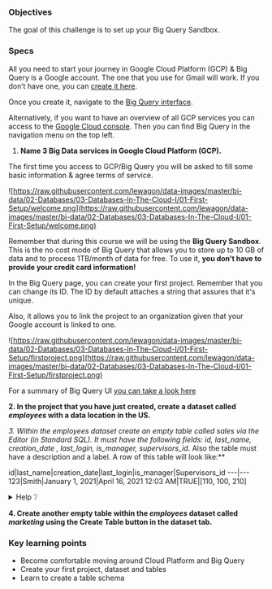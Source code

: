 ### Objectives

The goal of this challenge is to set up your Big Query Sandbox.

### Specs

All you need to start your journey in Google Cloud Platform (GCP) & Big Query is a Google account. The one that you use for Gmail will work. If you don’t have one, you can [create it here](https://accounts.google.com/signup/).

Once you create it, navigate to the [Big Query interface](https://console.cloud.google.com/bigquery).

Alternatively, if you want to have an overview of all GCP services you can access to the [Google Cloud console](https://console.cloud.google.com/). Then you can find Big Query in the navigation menu on the top left.

1. **Name 3 Big Data services in Google Cloud Platform (GCP).**

The first time you access to GCP/Big Query you will be asked to fill some basic information & agree terms of service.

![https://raw.githubusercontent.com/lewagon/data-images/master/bi-data/02-Databases/03-Databases-In-The-Cloud-I/01-First-Setup/welcome.png](https://raw.githubusercontent.com/lewagon/data-images/master/bi-data/02-Databases/03-Databases-In-The-Cloud-I/01-First-Setup/welcome.png)

Remember that during this course we will be using the **Big Query Sandbox**. This is the no cost mode of Big Query that allows you to store up to 10 GB of data and to process 1TB/month of data for free. To use it, **you don’t have to provide your credit card information!**

In the Big Query page, you can create your first project. Remember that you can change its ID. The ID by default attaches a string that assures that it's unique. 

Also, it allows you to link the project to an organization given that your Google account is linked to one. 

![https://raw.githubusercontent.com/lewagon/data-images/master/bi-data/02-Databases/03-Databases-In-The-Cloud-I/01-First-Setup/firstproject.png](https://raw.githubusercontent.com/lewagon/data-images/master/bi-data/02-Databases/03-Databases-In-The-Cloud-I/01-First-Setup/firstproject.png)

For a summary of Big Query UI [you can take a look here](https://cloud.google.com/bigquery/docs/bigquery-web-ui)

**2. In the  project that you have just created, create a dataset called *employees* with a data location in the US.**

**3. Within the *employees* dataset create an empty table called *sales* via the Editor (in Standard SQL). It must have the following fields*: id, last_name, creation_date , last_login, is_manager, supervisors_id*. Also the table must have a description and a label. A row of this table will look like:**


id|last_name|creation_date|last_login|is_manager|Supervisors_id
---|---
123|Smith|January 1, 2021|April 16, 2021 12:03 AM|TRUE|[110, 100, 210]

<details><summary markdown='span'>Help ❔
</summary>
  In case of doubt about the data types look [here](https://cloud.google.com/bigquery/docs/reference/standard-sql/data-types)
</details>


**4. Create another empty table within the *employees* dataset called *marketing* using the Create Table button in the dataset tab.**

### Key learning points

- Become comfortable moving around Cloud Platform and Big Query
- Create your first project, dataset and tables
- Learn to create a table schema
